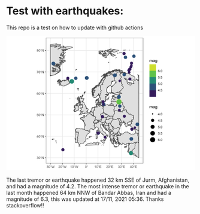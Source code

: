 <!-- README.md is generated from README.Rmd. Please edit that file -->

Test with earthquakes:
======================

This repo is a test on how to update with github actions

![](man/figures/README-unnamed-chunk-2-1.png)

The last tremor or earthquake happened 32 km SSE of Jurm, Afghanistan,
and had a magnitude of 4.2. The most intense tremor or earthquake in the
last month happened 64 km NNW of Bandar Abbas, Iran and had a magnitude
of 6.3, this was updated at 17/11, 2021 05:36. Thanks stackoverflow!!
